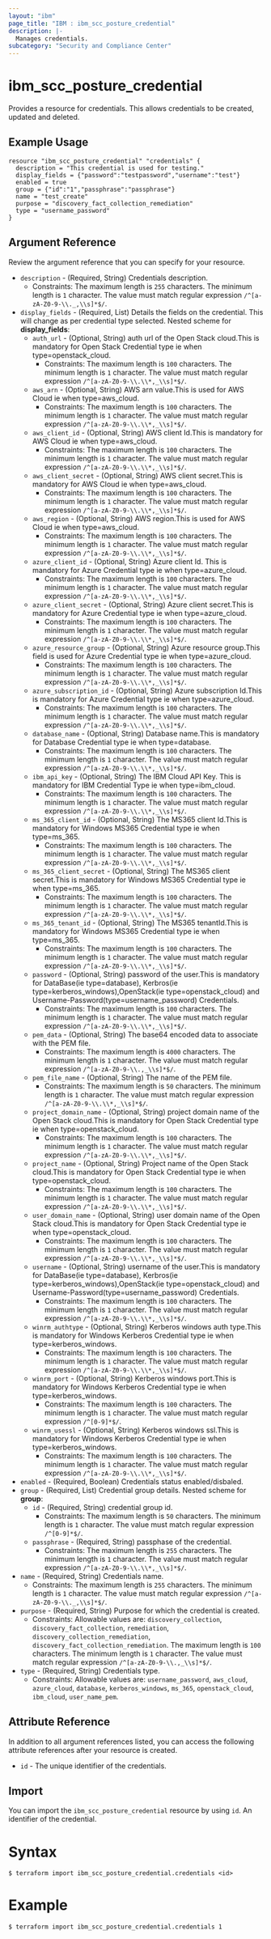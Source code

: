 ```yaml
---
layout: "ibm"
page_title: "IBM : ibm_scc_posture_credential"
description: |-
  Manages credentials.
subcategory: "Security and Compliance Center"
---
```


# ibm_scc_posture_credential

Provides a resource for credentials. This allows credentials to be created, updated and deleted.

## Example Usage

```hcl
resource "ibm_scc_posture_credential" "credentials" {
  description = "This credential is used for testing."
  display_fields = {"password":"testpassword","username":"test"}
  enabled = true
  group = {"id":"1","passphrase":"passphrase"}
  name = "test_create"
  purpose = "discovery_fact_collection_remediation"
  type = "username_password"
}
```

## Argument Reference

Review the argument reference that you can specify for your resource.

* `description` - (Required, String) Credentials description.
  * Constraints: The maximum length is `255` characters. The minimum length is `1` character. The value must match regular expression `/^[a-zA-Z0-9-\\._,\\s]*$/`.
* `display_fields` - (Required, List) Details the fields on the credential. This will change as per credential type selected.
Nested scheme for **display_fields**:
	* `auth_url` - (Optional, String) auth url of the Open Stack cloud.This is mandatory for Open Stack Credential type ie when type=openstack_cloud.
	  * Constraints: The maximum length is `100` characters. The minimum length is `1` character. The value must match regular expression `/^[a-zA-Z0-9-\\.\\*,_\\s]*$/`.
	* `aws_arn` - (Optional, String) AWS arn value.This is used for AWS Cloud ie when type=aws_cloud.
	  * Constraints: The maximum length is `100` characters. The minimum length is `1` character. The value must match regular expression `/^[a-zA-Z0-9-\\.\\*,_\\s]*$/`.
	* `aws_client_id` - (Optional, String) AWS client Id.This is mandatory for AWS Cloud ie when type=aws_cloud.
	  * Constraints: The maximum length is `100` characters. The minimum length is `1` character. The value must match regular expression `/^[a-zA-Z0-9-\\.\\*,_\\s]*$/`.
	* `aws_client_secret` - (Optional, String) AWS client secret.This is mandatory for AWS Cloud ie when type=aws_cloud.
	  * Constraints: The maximum length is `100` characters. The minimum length is `1` character. The value must match regular expression `/^[a-zA-Z0-9-\\.\\*,_\\s]*$/`.
	* `aws_region` - (Optional, String) AWS region.This is used for AWS Cloud ie when type=aws_cloud.
	  * Constraints: The maximum length is `100` characters. The minimum length is `1` character. The value must match regular expression `/^[a-zA-Z0-9-\\.\\*,_\\s]*$/`.
	* `azure_client_id` - (Optional, String) Azure client Id. This is mandatory for Azure Credential type ie when type=azure_cloud.
	  * Constraints: The maximum length is `100` characters. The minimum length is `1` character. The value must match regular expression `/^[a-zA-Z0-9-\\.\\*,_\\s]*$/`.
	* `azure_client_secret` - (Optional, String) Azure client secret.This is mandatory for Azure Credential type ie when type=azure_cloud.
	  * Constraints: The maximum length is `100` characters. The minimum length is `1` character. The value must match regular expression `/^[a-zA-Z0-9-\\.\\*,_\\s]*$/`.
	* `azure_resource_group` - (Optional, String) Azure resource group.This field is used for Azure Credential type ie when type=azure_cloud.
	  * Constraints: The maximum length is `100` characters. The minimum length is `1` character. The value must match regular expression `/^[a-zA-Z0-9-\\.\\*,_\\s]*$/`.
	* `azure_subscription_id` - (Optional, String) Azure subscription Id.This is mandatory for Azure Credential type ie when type=azure_cloud.
	  * Constraints: The maximum length is `100` characters. The minimum length is `1` character. The value must match regular expression `/^[a-zA-Z0-9-\\.\\*,_\\s]*$/`.
	* `database_name` - (Optional, String) Database name.This is mandatory for Database Credential type ie when type=database.
	  * Constraints: The maximum length is `100` characters. The minimum length is `1` character. The value must match regular expression `/^[a-zA-Z0-9-\\.\\*,_\\s]*$/`.
	* `ibm_api_key` - (Optional, String) The IBM Cloud API Key. This is mandatory for IBM Credential Type ie when type=ibm_cloud.
	  * Constraints: The maximum length is `100` characters. The minimum length is `1` character. The value must match regular expression `/^[a-zA-Z0-9-\\.\\*,_\\s]*$/`.
	* `ms_365_client_id` - (Optional, String) The MS365 client Id.This is mandatory for Windows MS365 Credential type ie when type=ms_365.
	  * Constraints: The maximum length is `100` characters. The minimum length is `1` character. The value must match regular expression `/^[a-zA-Z0-9-\\.\\*,_\\s]*$/`.
	* `ms_365_client_secret` - (Optional, String) The MS365 client secret.This is mandatory for Windows MS365 Credential type ie when type=ms_365.
	  * Constraints: The maximum length is `100` characters. The minimum length is `1` character. The value must match regular expression `/^[a-zA-Z0-9-\\.\\*,_\\s]*$/`.
	* `ms_365_tenant_id` - (Optional, String) The MS365 tenantId.This is mandatory for Windows MS365 Credential type ie when type=ms_365.
	  * Constraints: The maximum length is `100` characters. The minimum length is `1` character. The value must match regular expression `/^[a-zA-Z0-9-\\.\\*,_\\s]*$/`.
	* `password` - (Optional, String) password of the user.This is mandatory for DataBase(ie type=database), Kerbros(ie type=kerberos_windows),OpenStack(ie type=openstack_cloud) and Username-Password(type=username_password) Credentials.
	  * Constraints: The maximum length is `100` characters. The minimum length is `1` character. The value must match regular expression `/^[a-zA-Z0-9-\\.\\*,_\\s]*$/`.
	* `pem_data` - (Optional, String) The base64 encoded data to associate with the PEM file.
	  * Constraints: The maximum length is `4000` characters. The minimum length is `1` character. The value must match regular expression `/^[a-zA-Z0-9-\\.,_\\s]*$/`.
	* `pem_file_name` - (Optional, String) The name of the PEM file.
	  * Constraints: The maximum length is `50` characters. The minimum length is `1` character. The value must match regular expression `/^[a-zA-Z0-9-\\.\\*,_\\s]*$/`.  
	* `project_domain_name` - (Optional, String) project domain name of the Open Stack cloud.This is mandatory for Open Stack Credential type ie when type=openstack_cloud.
	  * Constraints: The maximum length is `100` characters. The minimum length is `1` character. The value must match regular expression `/^[a-zA-Z0-9-\\.\\*,_\\s]*$/`.
	* `project_name` - (Optional, String) Project name of the Open Stack cloud.This is mandatory for Open Stack Credential type ie when type=openstack_cloud.
	  * Constraints: The maximum length is `100` characters. The minimum length is `1` character. The value must match regular expression `/^[a-zA-Z0-9-\\.\\*,_\\s]*$/`.
	* `user_domain_name` - (Optional, String) user domain name of the Open Stack cloud.This is mandatory for Open Stack Credential type ie when type=openstack_cloud.
	  * Constraints: The maximum length is `100` characters. The minimum length is `1` character. The value must match regular expression `/^[a-zA-Z0-9-\\.\\*,_\\s]*$/`.
	* `username` - (Optional, String) username of the user.This is mandatory for DataBase(ie type=database), Kerbros(ie type=kerberos_windows),OpenStack(ie type=openstack_cloud) and Username-Password(type=username_password) Credentials.
	  * Constraints: The maximum length is `100` characters. The minimum length is `1` character. The value must match regular expression `/^[a-zA-Z0-9-\\.\\*,_\\s]*$/`.
	* `winrm_authtype` - (Optional, String) Kerberos windows auth type.This is mandatory for Windows Kerberos Credential type ie when type=kerberos_windows.
	  * Constraints: The maximum length is `100` characters. The minimum length is `1` character. The value must match regular expression `/^[a-zA-Z0-9-\\.\\*,_\\s]*$/`.
	* `winrm_port` - (Optional, String) Kerberos windows port.This is mandatory for Windows Kerberos Credential type ie when type=kerberos_windows.
	  * Constraints: The maximum length is `100` characters. The minimum length is `1` character. The value must match regular expression `/^[0-9]*$/`.
	* `winrm_usessl` - (Optional, String) Kerberos windows ssl.This is mandatory for Windows Kerberos Credential type ie when type=kerberos_windows.
	  * Constraints: The maximum length is `100` characters. The minimum length is `1` character. The value must match regular expression `/^[a-zA-Z0-9-\\.\\*,_\\s]*$/`.
* `enabled` - (Required, Boolean) Credentials status enabled/disbaled.
* `group` - (Required, List) Credential group details.
Nested scheme for **group**:
	* `id` - (Required, String) credential group id.
	  * Constraints: The maximum length is `50` characters. The minimum length is `1` character. The value must match regular expression `/^[0-9]*$/`.
	* `passphrase` - (Required, String) passphase of the credential.
	  * Constraints: The maximum length is `255` characters. The minimum length is `1` character. The value must match regular expression `/^[a-zA-Z0-9-\\.\\*,_\\s]*$/`.
* `name` - (Required, String) Credentials name.
  * Constraints: The maximum length is `255` characters. The minimum length is `1` character. The value must match regular expression `/^[a-zA-Z0-9-\\._,\\s]*$/`.
* `purpose` - (Required, String) Purpose for which the credential is created.
  * Constraints: Allowable values are: `discovery_collection`, `discovery_fact_collection`, `remediation`, `discovery_collection_remediation`, `discovery_fact_collection_remediation`. The maximum length is `100` characters. The minimum length is `1` character. The value must match regular expression `/^[a-zA-Z0-9-\\.,_\\s]*$/`.
* `type` - (Required, String) Credentials type.
  * Constraints: Allowable values are: `username_password`, `aws_cloud`, `azure_cloud`, `database`, `kerberos_windows`, `ms_365`, `openstack_cloud`, `ibm_cloud`, `user_name_pem`.

## Attribute Reference

In addition to all argument references listed, you can access the following attribute references after your resource is created.

* `id` - The unique identifier of the credentials.

## Import

You can import the `ibm_scc_posture_credential` resource by using `id`. An identifier of the credential.

# Syntax
```
$ terraform import ibm_scc_posture_credential.credentials <id>
```

# Example
```
$ terraform import ibm_scc_posture_credential.credentials 1
```
